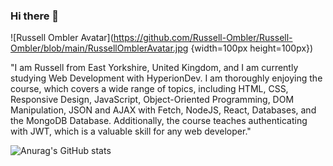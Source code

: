 ### Hi there 👋

![Russell Ombler Avatar](https://github.com/Russell-Ombler/Russell-Ombler/blob/main/RussellOmblerAvatar.jpg {width=100px height=100px})

"I am Russell from East Yorkshire, United Kingdom, and I am currently studying Web Development with HyperionDev. I am thoroughly enjoying the course, which covers a wide range of topics, including HTML, CSS, Responsive Design, JavaScript, Object-Oriented Programming, DOM Manipulation, JSON and AJAX with Fetch, NodeJS, React, Databases, and the MongoDB Database. Additionally, the course teaches authenticating with JWT, which is a valuable skill for any web developer."

![Anurag's GitHub stats](https://github-readme-stats.vercel.app/api?username=Russell-Ombler&theme=dark&show_icons=true)
